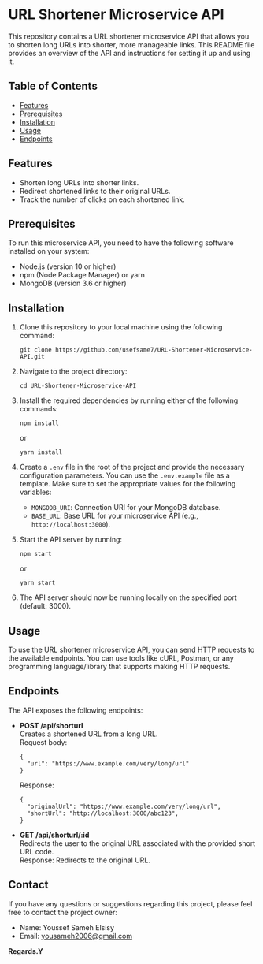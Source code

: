 # URL Shortener Microservice API

This repository contains a URL shortener microservice API that allows you to shorten long URLs into shorter, more manageable links. This README file provides an overview of the API and instructions for setting it up and using it.

## Table of Contents
- [Features](#features)
- [Prerequisites](#prerequisites)
- [Installation](#installation)
- [Usage](#usage)
- [Endpoints](#endpoints)


## Features
- Shorten long URLs into shorter links.
- Redirect shortened links to their original URLs.
- Track the number of clicks on each shortened link.


## Prerequisites
To run this microservice API, you need to have the following software installed on your system:
- Node.js (version 10 or higher)
- npm (Node Package Manager) or yarn
- MongoDB (version 3.6 or higher)

## Installation
1. Clone this repository to your local machine using the following command:
   ```
   git clone https://github.com/usefsame7/URL-Shortener-Microservice-API.git
   ```

2. Navigate to the project directory:
   ```
   cd URL-Shortener-Microservice-API
   ```

3. Install the required dependencies by running either of the following commands:
   ```
   npm install
   ```
   or
   ```
   yarn install
   ```

4. Create a `.env` file in the root of the project and provide the necessary configuration parameters. You can use the `.env.example` file as a template. Make sure to set the appropriate values for the following variables:
   - `MONGODB_URI`: Connection URI for your MongoDB database.
   - `BASE_URL`: Base URL for your microservice API (e.g., `http://localhost:3000`).

5. Start the API server by running:
   ```
   npm start
   ```
   or
   ```
   yarn start
   ```

6. The API server should now be running locally on the specified port (default: 3000).

## Usage
To use the URL shortener microservice API, you can send HTTP requests to the available endpoints. You can use tools like cURL, Postman, or any programming language/library that supports making HTTP requests.

## Endpoints
The API exposes the following endpoints:

- **POST /api/shorturl**\
  Creates a shortened URL from a long URL.\
  Request body:
  ```
  {
    "url": "https://www.example.com/very/long/url"
  }
  ```
  Response:
  ```
  {
    "originalUrl": "https://www.example.com/very/long/url",
    "shortUrl": "http://localhost:3000/abc123",
  }
  ```

- **GET /api/shorturl/:id**\
  Redirects the user to the original URL associated with the provided short URL code.\
  Response: Redirects to the original URL.

## Contact

If you have any questions or suggestions regarding this project, please feel free to contact the project owner:

- Name: Youssef Sameh Elsisy
- Email: yousameh2006@gmail.com

**Regards.Y**

